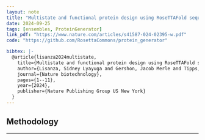 ```yaml
---
layout: note
title: "Multistate and functional protein design using RoseTTAFold sequence space diffusion"
date: 2024-09-25
tags: [ensembles, ProteinGenerator]
link_pdf: "https://www.nature.com/articles/s41587-024-02395-w.pdf"
code: "https://github.com/RosettaCommons/protein_generator"

bibtex: |-
  @article{lisanza2024multistate,
    title={Multistate and functional protein design using RoseTTAFold sequence space diffusion},
    author={Lisanza, Sidney Lyayuga and Gershon, Jacob Merle and Tipps, Samuel WK and Sims, Jeremiah Nelson and Arnoldt, Lucas and Hendel, Samuel J and Simma, Miriam K and Liu, Ge and Yase, Muna and Wu, Hongwei and others},
    journal={Nature biotechnology},
    pages={1--11},
    year={2024},
    publisher={Nature Publishing Group US New York}
  }
---
```


## Methodology
---

